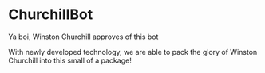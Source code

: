 # ChurchillBot
Ya boi, Winston Churchill approves of this bot

With newly developed technology, we are able to pack the glory of Winston Churchill into this small of a package!
